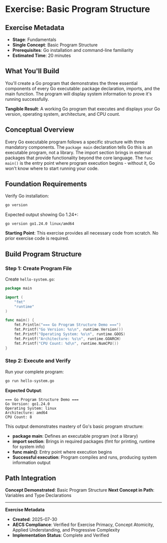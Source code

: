 # Exercise: Basic Program Structure

## Exercise Metadata

- **Stage**: Fundamentals
- **Single Concept**: Basic Program Structure
- **Prerequisites**: Go installation and command-line familiarity
- **Estimated Time**: 20 minutes

## What You'll Build

You'll create a Go program that demonstrates the three essential components of every Go executable: package declaration, imports, and the main function. The program will display system information to prove it's running successfully.

**Tangible Result**: A working Go program that executes and displays your Go version, operating system, architecture, and CPU count.

## Conceptual Overview

Every Go executable program follows a specific structure with three mandatory components. The `package main` declaration tells Go this is an executable program, not a library. The import section brings in external packages that provide functionality beyond the core language. The `func main()` is the entry point where program execution begins - without it, Go won't know where to start running your code.

## Foundation Requirements

Verify Go installation:

```bash
go version
```

Expected output showing Go 1.24+:
```
go version go1.24.0 linux/amd64
```

**Starting Point**: This exercise provides all necessary code from scratch. No prior exercise code is required.

## Build Program Structure

### Step 1: Create Program File

Create `hello-system.go`:

```go
package main

import (
	"fmt"
	"runtime"
)

func main() {
	fmt.Println("=== Go Program Structure Demo ===")
	fmt.Printf("Go Version: %s\n", runtime.Version())
	fmt.Printf("Operating System: %s\n", runtime.GOOS)
	fmt.Printf("Architecture: %s\n", runtime.GOARCH)
	fmt.Printf("CPU Count: %d\n", runtime.NumCPU())
}
```

### Step 2: Execute and Verify

Run your complete program:

```bash
go run hello-system.go
```

**Expected Output**:
```
=== Go Program Structure Demo ===
Go Version: go1.24.0
Operating System: linux
Architecture: amd64
CPU Count: 8
```

This output demonstrates mastery of Go's basic program structure:
- **package main**: Defines an executable program (not a library)
- **import section**: Brings in required packages (fmt for printing, runtime for system info)
- **func main()**: Entry point where execution begins
- **Successful execution**: Program compiles and runs, producing system information output


## Path Integration

**Concept Demonstrated**: Basic Program Structure
**Next Concept in Path**: Variables and Type Declarations

---

**Exercise Metadata**
- **Created**: 2025-07-30
- **AECS Compliance**: Verified for Exercise Primacy, Concept Atomicity, Applied Understanding, and Progressive Complexity
- **Implementation Status**: Complete and Verified